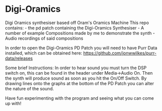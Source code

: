 # Digi-Oramics
Digi Oramics synthesiser based off Oram's Oramics Machine
This repo contains:
	- the pd patch containing the Digi-Oramics Synthesiser
	- A number of example Compositions made by me to demonstrate the synth
	- Audio recordings of said compositions

In order to open the Digi-Oramics PD Patch you will need to have Purr Data installed, which can be obtained here:
https://github.com/jonwwilkes/purr-data/releases

Some brief Instructions:
In order to hear sound you must turn the DSP switch on, this can be found in the header under Media->Audio On. Then the synth will produce sound
as soon as you hit the On/Off Switch. By drawing lines onto the graphs at the bottom of the PD Patch you can alter the nature of the sound.

Have fun experimenting with the program and seeing what you can come up with!
